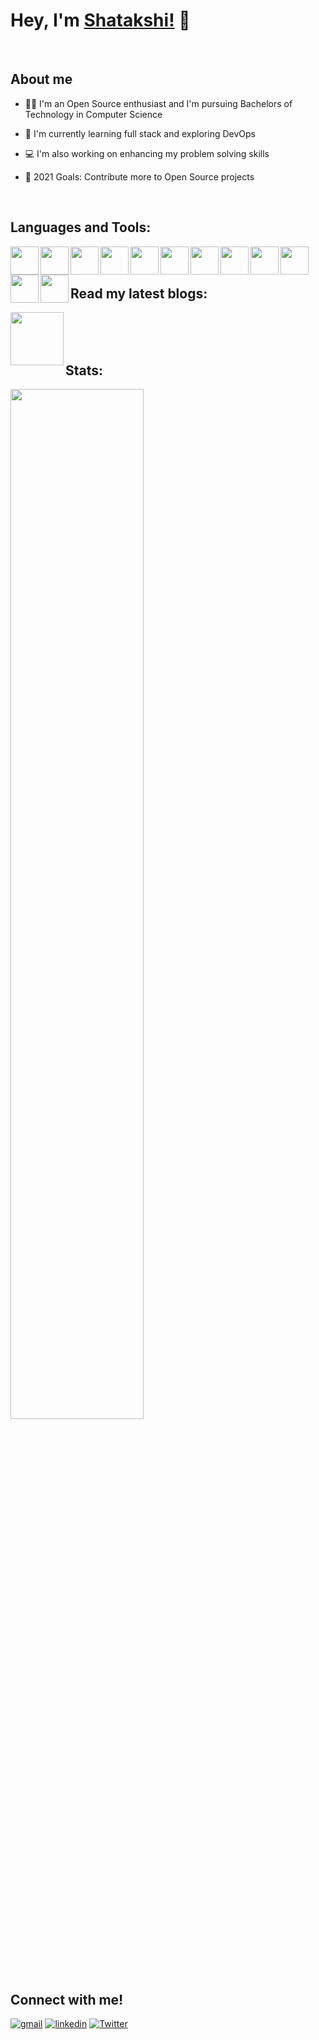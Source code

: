 # Hey, I'm [Shatakshi!](https://twitter.com/shatakshiigupta) 👋

<br/>

## About me

- 👩‍🎓 I'm an Open Source enthusiast and I'm pursuing Bachelors of Technology in Computer Science

- 🌱 I'm currently learning full stack and exploring DevOps

- 💻 I'm also working on enhancing my problem solving skills

- 🥅 2021 Goals: Contribute more to Open Source projects

<br/>

## Languages and Tools:
<img  align = "left"  width = "45px" src = "https://user-images.githubusercontent.com/78600829/143561162-6f6d0ba8-dbea-42ce-ad95-45e2058ef7f8.png" />
<img  align = "left"  width = "45px" src = "https://user-images.githubusercontent.com/78600829/143561344-cccd049b-b021-4660-8ad6-09dda62eac4e.png" />
<img  align = "left"  width = "45px" src = "https://user-images.githubusercontent.com/78600829/143562515-00f02897-4264-490e-ba04-926c004b3643.png" />
<img  align = "left"  width = "45px" src = "https://user-images.githubusercontent.com/78600829/143562639-bf8d1b9b-60cc-46ca-8653-35a6faaf3c00.png"/>
<img  align = "left"  width = "45px" src = "https://user-images.githubusercontent.com/78600829/143561367-b561af03-cbe0-4764-a37e-218f8f0bb26c.png"/>
<img  align = "left"  width = "45px" src = "https://user-images.githubusercontent.com/78600829/143561392-4835173e-f453-4384-a60e-c2f086720c43.png"/>
<img  align = "left"  width = "45px" src = "https://user-images.githubusercontent.com/78600829/143561476-7998c717-e6cd-49c9-b431-6b6718726d7f.png"/>
<img  align = "left"  width = "45px" src = "https://user-images.githubusercontent.com/78600829/143562877-d67b0aad-c242-4547-9d22-bf50509975c7.png"/>
<img  align = "left"  width = "45px" src = "https://user-images.githubusercontent.com/78600829/143562667-f206f392-b854-4433-aa10-74333955ae65.png"/>
<img  align = "left"  width = "45px" src = "https://user-images.githubusercontent.com/78600829/143562696-5515ddaf-44f3-4199-9241-4696d57c7e97.png"/>
<img  align = "left"  width = "45px" src = "https://user-images.githubusercontent.com/78600829/143562755-a6aaef6a-a10c-4e6c-809d-0e4b22b20274.png"/>
<img  align = "left"  width = "45px" src = "https://user-images.githubusercontent.com/78600829/143562776-ee590db5-fb31-41bd-99c3-f8f6a8533a8a.png"/>

<br/>
<br/>

## Read my latest blogs:
[<img align = "left" width = "85px" src = "https://user-images.githubusercontent.com/78600829/143577650-c2378f78-3cfa-436d-964f-ba7f28477cbf.png"/>][devto]

<br/>
<br/>
<br/>



## Stats:


<p align="left">
  <img width="65%" src="https://github-readme-stats.vercel.app/api?username=Shatakshi0805&show_icons=true&theme=tokyonight" />
</p>

## Connect with me!

[<img alt = "gmail" src = "https://user-images.githubusercontent.com/78600829/143557541-6f86995e-ffa9-4b50-afb5-25eeb022cfc6.png" />][gmail]
[<img alt = "linkedin" src = "https://user-images.githubusercontent.com/78600829/143558631-c937ac28-d18e-4598-b759-882623b7a40c.png" />][linkedin] 
[<img alt = "Twitter" src = "https://user-images.githubusercontent.com/78600829/143558814-5972a3e6-d4c6-4fd1-a7ba-1f0130c7080e.png" />][Twitter]



[gmail]: https://shatakshi.gupta85@gmail.com
[linkedin]: https://linkedin.com/in/shatakshi-gupta85
[Twitter]: https://twitter.com/shatakshiigupta
[devto]: https://dev.to/shatakshiigupta

